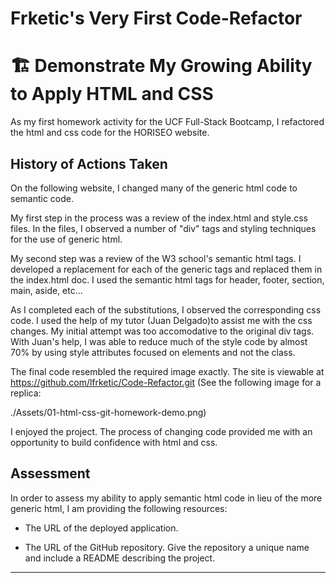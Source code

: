 # Frketic's Very First Code-Refactor
# 🏗️ Demonstrate My Growing Ability to Apply HTML and CSS 

As my first homework activity for the UCF Full-Stack Bootcamp, I refactored the html and css code for the HORISEO website. 

## History of Actions Taken

On the following website, I changed many of the generic html code to semantic code.  

My first step in the process was a review of the index.html and style.css files.  In the files, I observed a number of "div" tags and styling techniques for the use of generic html. 

My second step was a review of the W3 school's semantic html tags.  I developed a replacement for each of the generic tags and replaced them in the index.html doc.  I used the semantic html tags for header, footer, section, main, aside, etc...  

As I completed each of the substitutions, I observed the corresponding css code.  I used the help of my tutor (Juan Delgado)to assist me with the css changes.  My initial attempt was too accomodative to the original div tags.  With Juan's help, I was able to reduce much of the style code by almost 70% by using style attributes focused on elements and not the class.  

The final code resembled the required image exactly. The site is viewable at https://github.com/lfrketic/Code-Refactor.git (See the following image for a replica:

 ./Assets/01-html-css-git-homework-demo.png)

I enjoyed the project.  The process of changing code provided me with an opportunity to build confidence with html and css.  

## Assessment

In order to assess my ability to apply semantic html code in lieu of the more generic html, I am providing the following resources:

* The URL of the deployed application.

* The URL of the GitHub repository. Give the repository a unique name and include a README describing the project.


---